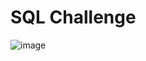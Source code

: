 # SQL Challenge

![image](https://user-images.githubusercontent.com/126301312/235184768-099093f5-38ef-4032-9377-8ef12855bb89.png)
